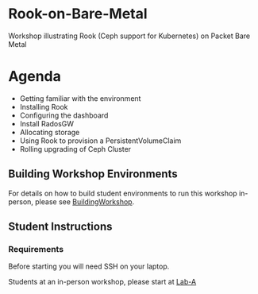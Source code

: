 # Rook-on-Bare-Metal
Workshop illustrating Rook (Ceph support for Kubernetes) on Packet Bare Metal

# Agenda

- Getting familiar with the environment
- Installing Rook
- Configuring the dashboard
- Install RadosGW
- Allocating storage
- Using Rook to provision a PersistentVolumeClaim
- Rolling upgrading of Ceph Cluster


## Building Workshop Environments

For details on how to build student environments to run this workshop in-person, please see [BuildingWorkshop](BuildingWorkshop/README.md).

## Student Instructions

### Requirements

Before starting you will need SSH on your laptop.

Students at an in-person workshop, please start at [Lab-A](Lab-A.md)
